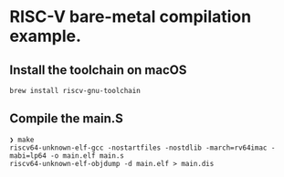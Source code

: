 # RISC-V bare-metal compilation example.

## Install the toolchain on macOS

```shell
brew install riscv-gnu-toolchain
```

## Compile the main.S

```shell
❯ make
riscv64-unknown-elf-gcc -nostartfiles -nostdlib -march=rv64imac -mabi=lp64 -o main.elf main.s
riscv64-unknown-elf-objdump -d main.elf > main.dis
```

